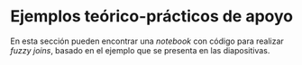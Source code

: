 # Ejemplos teórico-prácticos de apoyo
En esta sección pueden encontrar una *notebook* con código para realizar *fuzzy joins*, basado en el ejemplo que se presenta en las diapositivas.